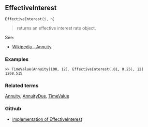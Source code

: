 ## EffectiveInterest

```
EffectiveInterest(i, n)
```

> returns an effective interest rate object.
  

See:
* [Wikipedia - Annuity](https://en.wikipedia.org/wiki/Effective_interest_rate)
 
### Examples

```
>> TimeValue(Annuity(100, 12), EffectiveInterest(.01, 0.25), 12)
1268.515
```

### Related terms 
[Annuity](Annuity.md), [AnnuityDue](AnnuityDue.md), [TimeValue](TimeValue.md)

### Github

* [Implementation of EffectiveInterest](https://github.com/axkr/symja_android_library/blob/master/symja_android_library/matheclipse-core/src/main/java/org/matheclipse/core/builtin/FinancialFunctions.java#L55) 
